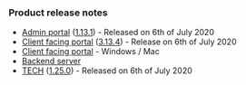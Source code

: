 ### Product release notes
* [Admin portal](/release-notes/admin) ([1.13.1](/release-notes/admin/v1.13.1)) - Released on 6th of July 2020
* [Client facing portal](/release-notes/portal) ([3.13.4](/release-notes/portal/v3.13)) - Release on 6th of July 2020
* [Client facing portal](https://help.deskdirector.com/article/4uzjpwaiou-dd-portal-changelog) - Windows / Mac
* [Backend server](https://help.deskdirector.com/article/5ml4ieesph-server-changelog)
* [TECH](/release-notes/tech) ([1.25.0](/release-notes/tech/v1.25)) - Released on 6th of July 2020
